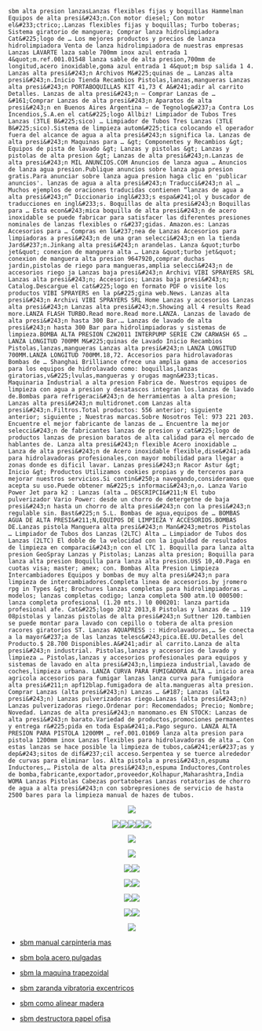 
```
sbm alta presion lanzasLanzas flexibles fijas y boquillas Hammelman Equipos de alta presi&#243;n.Con motor diesel; Con motor el&#233;ctrico;.Lanzas flexibles fijas y boquillas; Turbo toberas; Sistema giratorio de manguera; Comprar lanza hidrolimpiadora Cat&#225;logo de … Los mejores productos y precios de lanza hidrolimpiadora Venta de lanza hidrolimpiadora de nuestras empresas Lanzas LAVARTE laza sable 700mm inox azul entrada 1 4&quot;m.ref.001.01548 lanza sable de alta presion,700mm de longitud,acero inoxidable,goma azul entrada 1 4&quot;m bsp salida 1 4. Lanzas alta presi&#243;n Archivos M&#225;quinas de … Lanzas alta presi&#243;n.Inicio Tienda Recambios Pistolas,lanzas,mangueras Lanzas alta presi&#243;n PORTABOQUILLAS KIT 41,73 € A&#241;adir al carrito Detalles. Lanzas de alta presi&#243;n — Comprar Lanzas de … &#161;Comprar Lanzas de alta presi&#243;n Aparatos de alta presi&#243;n en Buenos Aires Argentina — de Tegnolog&#237;a Contra Los Incendios,S.A.en el cat&#225;logo Allbiz! Limpiador de Tubos Tres Lanzas (3TLE B&#225;sico) … Limpiador de Tubos Tres Lanzas (3TLE B&#225;sico).Sistema de limpieza autom&#225;tica colocando el operador fuera del alcance de agua a alta presi&#243;n significa la. Lanzas de alta presi&#243;n Maquinas para … &gt; Componentes y Recambios &gt; Equipos de pista de lavado &gt; Lanzas y pistolas &gt; Lanzas y pistolas de alta presion &gt; Lanzas de alta presi&#243;n.Lanzas de alta presi&#243;n MIL ANUNCIOS.COM Anuncios de lanza agua … Anuncios de lanza agua presion.Publique anuncios sobre lanza agua presion gratis.Para anunciar sobre lanza agua presion haga clic en 'publicar anuncios'. lanzas de agua a alta presi&#243;n Traducci&#243;n al … Muchos ejemplos de oraciones traducidas contienen “lanzas de agua a alta presi&#243;n” Diccionario ingl&#233;s espa&#241;ol y buscador de traducciones en ingl&#233;s. Boquillas de alta presi&#243;n Boquillas para … Esta econ&#243;mica boquilla de alta presi&#243;n de acero inoxidable se puede fabricar para satisfacer las diferentes presiones nominales de lanzas flexibles o r&#237;gidas. Amazon.es: Lanzas Accesorios para … Compras en l&#237;nea de Lanzas Accesorios para limpiadoras a presi&#243;n de una gran selecci&#243;n en la tienda Jard&#237;n.Jinkang alta presi&#243;n arandelas. Lanza &quot;turbo jet&quot; conexion de manguera alta … Lanza &quot;turbo jet&quot; conexion de manguera alta presion 9647920,comprar duchas jardin,pistolas de riego para mangueras,amplia selecci&#243;n de accesorios riego ja Lanzas baja presi&#243;n Archivi VIBI SPRAYERS SRL Lanzas alta presi&#243;n; Accesorios; Lanzas baja presi&#243;n; Catalog.Descargue el cat&#225;logo en formato PDF o visite los productos VIBI SPRAYERS en la p&#225;gina web.News. Lanzas alta presi&#243;n Archivi VIBI SPRAYERS SRL Home Lanzas y accesorios Lanzas alta presi&#243;n Lanzas alta presi&#243;n.Showing all 4 results Read more.LANZA FLASH TURBO.Read more.Read more.LANZA. Lanzas de lavado de alta presi&#243;n hasta 300 Bar.… Lanzas de lavado de alta presi&#243;n hasta 300 Bar para hidrolimpiadoras y sistemas de limpieza.BOMBA ALTA PRESION C2W2011 INTERPUMP SERIE C2W CARWASH 65 … LANZA LONGITUD 700MM M&#225;quinas de Lavado Inicio Recambios Pistolas,lanzas,mangueras Lanzas alta presi&#243;n LANZA LONGITUD 700MM.LANZA LONGITUD 700MM.18,72. Accesorios para hidrolavadoras Bombas de … Shanghai Brilliance ofrece una amplia gama de accesorios para los equipos de hidrolavado como: boquillas,lanzas giratorias,v&#225;lvulas,mangueras y orugas magn&#233;ticas. Maquinaria Industrial a alta presion Fabrica de. Nuestros equipos de limpieza con agua a presion y desatascos integran los.lanzas de lavado de.Bombas para refrigeraci&#243;n de herramientas a alta presion; Lanzas alta presi&#243;n multidronet.com Lanzas alta presi&#243;n.Filtros.Total productos: 556 anterior; siguiente  anterior; siguiente ; Nuestras marcas.Sobre Nosotros Tel: 973 221 203. Encuentre el mejor fabricante de lanzas de … Encuentre la mejor selecci&#243;n de fabricantes lanzas de presion y cat&#225;logo de productos lanzas de presion baratos de alta calidad para el mercado de hablantes de. Lanza alta presi&#243;n flexible Acero inoxidable … Lanza de alta presi&#243;n de Acero inoxidable flexible,dise&#241;ada para hidrolavadoras profesionales,con mayor mobilidad para llegar a zonas donde es dificil lavar. Lanzas presi&#243;n Racor Astur &gt; Inicio &gt; Productos Utilizamos cookies propias y de terceros para mejorar nuestros servicios.Si contin&#250;a navegando,consideramos que acepta su uso.Puede obtener m&#225;s informaci&#243;n,o. Lanza Vario Power Jet para k2 : Lanzas (alta … DESCRIPCI&#211;N El tubo pulverizador Vario Power: desde un chorro de detergetne de baja presi&#243;n hasta un chorro de alta presi&#243;n con la presi&#243;n regulable sin. Bast&#225;n S.L. Bombas de agua,equipos de … BOMBAS AGUA DE ALTA PRESI&#211;N,EQUIPOS DE LIMPIEZA Y ACCESORIOS.BOMBAS DE.Lanzas pistola Manguera alta presi&#243;n Man&#243;metros Pistolas … Limpiador de Tubos dos Lanzas (2LTC) Alta … Limpiador de Tubos dos Lanzas (2LTC) El doble de la velocidad con la igualdad de resultados de limpieza en comparaci&#243;n con el LTC 1. Boquilla para lanza alta presion GeoSpray Lanzas y Pistolas; Lanzas alta presion; Boquilla para lanza alta presion Boquilla para lanza alta presion.U$S 10,40.Paga en cuotas visa; master; amex; con. Bombas Alta Presion Limpieza Intercambiadores Equipos y bombas de muy alta presi&#243;n para limpieza de intercambiadores.Completa linea de accesorios.by jromero rpg in Types &gt; Brochures lanzas completas para hidrolimpiadoras … modelos; lanzas completas codigo; lanza completa 500 atm.l0 000500: lanza completa profesional (1.20 mts.) l0 000201: lanza partida profesional afe. Cat&#225;logo 2012 2013,8 Pistolas y lanzas de … 119 08pistolas y lanzas pistolas de alta presi&#243;n Suttner 120.tambien se puede montar para lavado con cepillo o tobera de alta presion racores giratorios ST. Lanzas AQUAPRESS :: Hidrolavadoras,… Se conecta a la mayor&#237;a de las lanzas telesc&#243;pica.EE.UU.Detalles del Producto.$ 28.700 Disponibles.A&#241;adir al carrito.Lanza de alta presi&#243;n industrial. Pistolas,lanzas y accesorios de lavado y limpieza … Pistolas,lanzas y accesorios profesionales para equipos y sistemas de lavado en alta presi&#243;n,limpieza industrial,lavado de coches,limpieza urbana. LANZA CURVA PARA FUMIGADORA ALTA … inicio area agricola accesorios para fumigar lanzas lanza curva para fumigadora alta presi&#211;n apf12blap.fumigadora de alta.mangueras alta presion. Comprar Lanzas (alta presi&#243;n) Lanzas … &#187; Lanzas (alta presi&#243;n) Lanzas pulverizadoras riego.Lanzas (alta presi&#243;n) Lanzas pulverizadoras riego.Ordenar por: Recomendados; Precio; Nombre; Novedad. Lanzas de alta presi&#243;n manomano.es EN STOCK: Lanzas de alta presi&#243;n barato.Variedad de productos,promociones permanentes y entrega r&#225;pida en toda Espa&#241;a.Pago seguro. LANZA ALTA PRESION PARA PISTOLA 1200MM … ref.001.01069 lanza alta presion para pistola 1200mm inox Lanzas flexibles para hidrolavadoras de alta … Con estas lanzas se hace posible la limpieza de tubos,ca&#241;er&#237;as y dep&#243;sitos de dif&#237;cil acceso.Serpentea y se tuerce alrededor de curvas para eliminar los. Alta pistola a presi&#243;n,espuma Inductores,… Pistola de alta presi&#243;n,espuma Inductores,Controles de bomba,fabricante,exportador,proveedor,Kolhapur,Maharashtra,India WOMA Lanzas Pistolas Cabezas portatoberas Lanzas rotatorias de chorro de agua a alta presi&#243;n con sobrepresiones de servicio de hasta 2500 bares para la limpieza manual de hazes de tubos. 
```

<div align="center">

<a href="https://es-crusher.shibang-china.com/github&k=sbm+alta+presion+lanzas"><img src="https://static.shibang-china.com/es/crusher/logo.jpg"></a>

<a href="https://es-crusher.shibang-china.com/github&k=sbm+alta+presion+lanzas"><img src="https://static.shibang-china.com/es/crusher/index.jpg"></a><a href="https://es-crusher.shibang-china.com/material.htmlgithub&k=sbm+alta+presion+lanzas"><img src="https://static.shibang-china.com/es/crusher/material.jpg"></a><a href="https://es-crusher.shibang-china.com/application.htmlgithub&k=sbm+alta+presion+lanzas"><img src="https://static.shibang-china.com/es/crusher/application.jpg"></a><a href="https://es-crusher.shibang-china.com/aboutus.htmlgithub&k=sbm+alta+presion+lanzas"><img src="https://static.shibang-china.com/es/crusher/aboutus.jpg"></a><a href="https://es-crusher.shibang-china.com/contact.htmlgithub&k=sbm+alta+presion+lanzas"><img src="https://static.shibang-china.com/es/crusher/contact.jpg"></a>

<a href="https://es-crusher.shibang-china.com/github&k=sbm+alta+presion+lanzas"><img src="https://static.shibang-china.com/es/crusher/banner.jpg"></a>

<a href="https://swt.shibang-china.com/github&k=sbm+alta+presion+lanzas"><img src="https://static.shibang-china.com/es/crusher/text.jpg"></a>

<a href="https://swt.shibang-china.com/github&k=sbm+alta+presion+lanzas"><img src="https://static.shibang-china.com/es/crusher/chat.jpg"></a><a href="https://es-crusher.shibang-china.com/contact.htmlgithub&k=sbm+alta+presion+lanzas"><img src="https://static.shibang-china.com/es/crusher/message.jpg"></a>

<a href="https://es-crusher.shibang-china.com/products/pe.htmlgithub&k=sbm+alta+presion+lanzas"><img src="https://static.shibang-china.com/es/crusher/pe.jpg"></a><a href="https://es-crusher.shibang-china.com/products/pf.htmlgithub&k=sbm+alta+presion+lanzas"><img src="https://static.shibang-china.com/es/crusher/pf.jpg"></a>

<a href="https://es-crusher.shibang-china.com/products/hpt.htmlgithub&k=sbm+alta+presion+lanzas"><img src="https://static.shibang-china.com/es/crusher/hpt.jpg"></a><a href="https://es-crusher.shibang-china.com/products/vsi.htmlgithub&k=sbm+alta+presion+lanzas"><img src="https://static.shibang-china.com/es/crusher/vsi.jpg"></a>

<a href="https://es-crusher.shibang-china.com/products/klv.htmlgithub&k=sbm+alta+presion+lanzas"><img src="https://static.shibang-china.com/es/crusher/klv.jpg"></a><a href="https://es-crusher.shibang-china.com/products/portable.htmlgithub&k=sbm+alta+presion+lanzas"><img src="https://static.shibang-china.com/es/crusher/portable.jpg"></a>

<a href="https://swt.shibang-china.com/github&k=sbm+alta+presion+lanzas"><img src="https://static.shibang-china.com/es/crusher/case.jpg"></a>

</div>


* [sbm manual carpinteria mas](sbm%20manual%20carpinteria%20mas.md)

* [sbm bola acero pulgadas](sbm%20bola%20acero%20pulgadas.md)

* [sbm la maquina trapezoidal](sbm%20la%20maquina%20trapezoidal.md)

* [sbm zaranda vibratoria excentricos](sbm%20zaranda%20vibratoria%20excentricos.md)

* [sbm como alinear madera](sbm%20como%20alinear%20madera.md)

* [sbm destructora papel ofisa](sbm%20destructora%20papel%20ofisa.md)